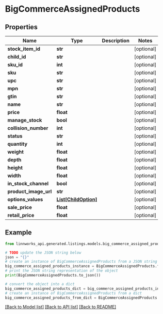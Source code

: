 # BigCommerceAssignedProducts


## Properties

Name | Type | Description | Notes
------------ | ------------- | ------------- | -------------
**stock_item_id** | **str** |  | [optional] 
**child_id** | **str** |  | [optional] 
**sku_id** | **int** |  | [optional] 
**sku** | **str** |  | [optional] 
**upc** | **str** |  | [optional] 
**mpn** | **str** |  | [optional] 
**gtin** | **str** |  | [optional] 
**name** | **str** |  | [optional] 
**price** | **float** |  | [optional] 
**manage_stock** | **bool** |  | [optional] 
**collision_number** | **int** |  | [optional] 
**status** | **str** |  | [optional] 
**quantity** | **int** |  | [optional] 
**weight** | **float** |  | [optional] 
**depth** | **float** |  | [optional] 
**height** | **float** |  | [optional] 
**width** | **float** |  | [optional] 
**in_stock_channel** | **bool** |  | [optional] 
**product_image_url** | **str** |  | [optional] 
**options_values** | [**List[ChildOption]**](ChildOption.md) |  | [optional] 
**sale_price** | **float** |  | [optional] 
**retail_price** | **float** |  | [optional] 

## Example

```python
from linnworks_api.generated.listings.models.big_commerce_assigned_products import BigCommerceAssignedProducts

# TODO update the JSON string below
json = "{}"
# create an instance of BigCommerceAssignedProducts from a JSON string
big_commerce_assigned_products_instance = BigCommerceAssignedProducts.from_json(json)
# print the JSON string representation of the object
print(BigCommerceAssignedProducts.to_json())

# convert the object into a dict
big_commerce_assigned_products_dict = big_commerce_assigned_products_instance.to_dict()
# create an instance of BigCommerceAssignedProducts from a dict
big_commerce_assigned_products_from_dict = BigCommerceAssignedProducts.from_dict(big_commerce_assigned_products_dict)
```
[[Back to Model list]](../README.md#documentation-for-models) [[Back to API list]](../README.md#documentation-for-api-endpoints) [[Back to README]](../README.md)


